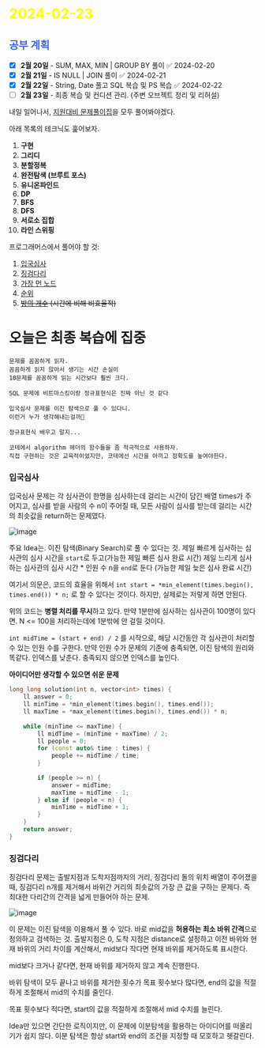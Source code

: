 # <span style="color:yellow">2024-02-23</span>

## <span style="color:royalblue">공부 계획</span>
- [x] **2월 20일** - SUM, MAX, MIN | GROUP BY 풀이 ✅ 2024-02-20
- [x] **2월 21일** - IS NULL | JOIN 풀이 ✅ 2024-02-21
- [x] **2월 22일** - String, Date 풀고 SQL 복습 및 PS 복습 ✅ 2024-02-22
- [ ] **2월 23일** - 최종 복습 및 컨디션 관리. (주변 오브젝트 정리 및 리허설)

내일 일어나서, [지원대비 문제풀이집](https://www.acmicpc.net/workbook/view/10475)을 모두 풀어봐야겠다.

아래 목록의 테크닉도 훑어보자.
1. **구현**  
2. **그리디**  
3. **분할정복**  
4. **완전탐색 (브루트 포스)**  
5. **유니온파인드**  
6. **DP**  
7. **BFS**  
8. **DFS**  
9. **서로소 집합**  
10. **라인 스위핑**

프로그래머스에서 풀어야 할 것:
1. [입국심사](https://school.programmers.co.kr/learn/courses/30/lessons/43238)
2. [징검다리](https://school.programmers.co.kr/learn/courses/30/lessons/43236)
3. [가장 먼 노드](https://school.programmers.co.kr/learn/courses/30/lessons/49189)
4. [순위](https://school.programmers.co.kr/learn/courses/30/lessons/49191)
5. ~~[방의 개수](https://school.programmers.co.kr/learn/courses/30/lessons/49190) (시간에 비해 비효율적)~~
# 오늘은 최종 복습에 집중 

	문제를 꼼꼼하게 읽자.
	꼼꼼하게 읽지 않아서 생기는 시간 손실이
	10문제를 꼼꼼하게 읽는 시간보다 훨씬 크다.

	SQL 문제에 비트마스킹이랑 정규표현식은 진짜 아닌 것 같다

	입국심사 문제를 이진 탐색으로 풀 수 있다니.
	이런거 누가 생각해내는걸까

	정규표현식 배우고 말지...

	코테에서 algorithm 헤더의 함수들을 좀 적극적으로 사용하자.
	직접 구현하는 것은 교육적이었지만, 코테에선 시간을 아끼고 정확도를 높여야한다.



### 입국심사
입국심사 문제는 각 심사관이 한명을 심사하는데 걸리는 시간이 담긴 배열 times가 주어지고, 심사를 받을 사람의 수 n이 주어질 때, 모든 사람이 심사를 받는데 걸리는 시간의 최솟값을 return하는 문제였다.

![image](https://velog.velcdn.com/images/bjy100/post/36bf126a-cde0-4ecd-baab-1b5c2e016ad0/image.png)


주요 Idea는. 이진 탐색(Binary Search)로 풀 수 있다는 것.
제일 빠르게 심사하는 심사관의 심사 시간을 ``start``로 두고(가능한 제일 빠른 심사 완료 시간)
제일 느리게 심사하는 심사관의 심사 시간 * 인원 수 n을 ``end``로 둔다 (가능한 제일 늦은 심사 완료 시간)

여기서 의문은, 코드의 효율을 위해서 
``int start = *min_element(times.begin(), times.end()) * n;`` 로 할 수 있다는 것이다.
하지만, 실제로는 저렇게 하면 안된다.

위의 코드는 **병렬 처리를 무시**하고 있다. 만약 1분만에 심사하는 심사관이 100명이 있다면. N <= 100을 처리하는데에 1분밖에 안 걸릴 것이다.

``int midTime = (start + end) / 2`` 를 시작으로, 해당 시간동안 각 심사관이 처리할 수 있는 인원 수를 구한다.
만약 인원 수가 문제의 기준에 충족되면, 이진 탐색의 원리와 똑같다. 인덱스를 낮춘다. 충족되지 않으면 인덱스를 높인다.

**아이디어만 생각할 수 있으면 쉬운 문제**

```cpp
long long solution(int n, vector<int> times) {
    ll answer = 0;
    ll minTime = *min_element(times.begin(), times.end());
    ll maxTime = *max_element(times.begin(), times.end()) * n;
    
    while (minTime <= maxTime) {
        ll midTime = (minTime + maxTime) / 2;
        ll people = 0;
        for (const auto& time : times) {
            people += midTime / time;
        }
        
        if (people >= n) {
            answer = midTime;
            maxTime = midTime - 1;
        } else if (people < n) {
            minTime = midTime + 1;
        }
    }
    return answer;
}
```





### 징검다리
징검다리 문제는 출발지점과 도착지점까지의 거리, 징검다리 돌의 위치 배열이 주어졌을 때,
징검다리 n개를 제거해서 바위간 거리의 최솟값의 가장 큰 값을 구하는 문제다.
즉 최대한 다리간의 간격을 넓게 만들어야 하는 문제.

![image](https://blog.kakaocdn.net/dn/EOlfs/btrpcN4gTDN/MI0GhQL7yHdnLPcOrMzPVK/img.png)


이 문제는 이진 탐색을 이용해서 풀 수 있다.
바로 mid값을 **허용하는 최소 바위 간격**으로 정의하고 검색하는 것.
출발지점은 0, 도착 지점은 distance로 설정하고 이전 바위와 현재 바위의 거리 차이를 계산해서, mid보다 작다면 현재 바위를 제거하도록 표시한다.

mid보다 크거나 같다면, 현재 바위를 제거하지 않고 계속 진행한다.

바위 탐색이 모두 끝나고 바위를 제거한 횟수가 목표 횟수보다 많다면, end의 값을 적절하게 조절해서 mid의 수치를 줄인다.

목표 횟수보다 적다면, start의 값을 적절하게 조절해서 mid 수치를 늘린다.

Idea만 있으면 간단한 로직이지만, 이 문제에 이분탐색을 활용하는 아이디어를 떠올리기가 쉽지 않다.
이분 탐색은 항상 start와 end의 조건을 지정할 때 모호하고 헷갈린다.

